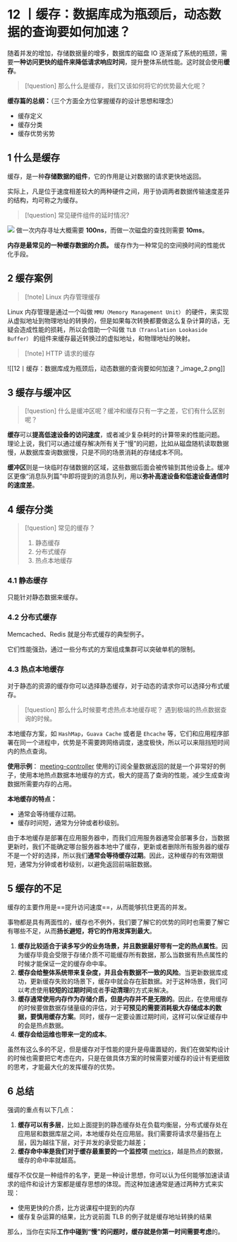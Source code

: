 # 12 丨缓存：数据库成为瓶颈后，动态数据的查询要如何加速？

随着并发的增加，存储数据量的增多，数据库的磁盘 IO 逐渐成了系统的瓶颈，需要**一种访问更快的组件来降低请求响应时间**，提升整体系统性能。这时就会使用**缓存**。

> [!question] 那么什么是缓存，我们又该如何将它的优势最大化呢？

**缓存篇的总纲：**（三个方面全方位掌握缓存的设计思想和理念）

- 缓存定义
- 缓存分类
- 缓存优势劣势

## 1 什么是缓存

缓存，是一种**存储数据的组件**，它的作用是让对数据的请求更快地返回。

实际上，凡是位于速度相差较大的两种硬件之间，用于协调两者数据传输速度差异的结构，均可称之为缓存。

> [!question] 常见硬件组件的延时情况?

![](12丨缓存：数据库成为瓶颈后，动态数据的查询要如何加速？_image_1.png)
做一次内存寻址大概需要 **100ns**，而做一次磁盘的查找则需要 **10ms**。

**内存是最常见的一种缓存数据的介质。** 缓存作为一种常见的空间换时间的性能优化手段。

## 2 缓存案例

> [!note] Linux 内存管理缓存

Linux 内存管理是通过一个叫做 `MMU（Memory Management Unit）` 的硬件，来实现从虚拟地址到物理地址的转换的，但是如果每次转换都要做这么复杂计算的话，无疑会造成性能的损耗，所以会借助一个叫做 `TLB（Translation Lookaside Buffer）` 的组件来缓存最近转换过的虚拟地址，和物理地址的映射。

> [!note] HTTP 请求的缓存

![[12丨缓存：数据库成为瓶颈后，动态数据的查询要如何加速？_image_2.png]]

## 3 缓存与缓冲区

> [!question] 什么是缓冲区呢？缓冲和缓存只有一字之差，它们有什么区别呢？

**缓存**可以**提高低速设备的访问速度**，或者减少复杂耗时的计算带来的性能问题。
理论上说，我们可以通过缓存解决所有关于“慢”的问题，比如从磁盘随机读取数据慢，从数据库查询数据慢，只是不同的场景消耗的存储成本不同。

**缓冲区**则是一块临时存储数据的区域，这些数据后面会被传输到其他设备上。缓冲区更像“消息队列篇”中即将提到的消息队列，用以**弥补高速设备和低速设备通信时的速度差**。

## 4 缓存分类

> [!question] 常见的缓存？
>
> 1. 静态缓存
> 2. 分布式缓存
> 3. 热点本地缓存

### 4.1 静态缓存

只能针对静态数据来缓存。

### 4.2 分布式缓存

Memcached、Redis 就是分布式缓存的典型例子。

它们性能强劲，通过一些分布式的方案组成集群可以突破单机的限制。

### 4.3 热点本地缓存

对于静态的资源的缓存你可以选择静态缓存，对于动态的请求你可以选择分布式缓存。

> [!question] 那么什么时候要考虑热点本地缓存呢？
> 遇到极端的热点数据查询的时候。

本地缓存方案，如 `HashMap`，`Guava Cache` 或者是 `Ehcache` 等，它们和应用程序部署在同一个进程中，优势是不需要跨网络调度，速度极快，所以可以来阻挡短时间内的热点查询。

**使用示例**： [meeting-controller](../../../../200-Project/100-CloudV41/meeting-controller/meeting-controller.md) 使用的订阅全量数据返回的就是一个非常好的例子，使用本地热点数据本地缓存的方式，极大的提高了查询的性能，减少生成查询数据所需要内存的占用。

**本地缓存的特点：**

- 通常会等待缓存过期。
- 缓存时间短，通常为分钟或者秒级别。

由于本地缓存是部署在应用服务器中，而我们应用服务器通常会部署多台，当数据更新时，我们不能确定哪台服务器本地中了缓存，更新或者删除所有服务器的缓存不是一个好的选择，所以我们**通常会等待缓存过期**。因此，这种缓存的有效期很短，通常为分钟或者秒级别，以避免返回前端脏数据。

## 5 缓存的不足

缓存的主要作用是==提升访问速度==，从而能够抗住更高的并发。

事物都是具有两面性的，缓存也不例外，我们要了解它的优势的同时也需要了解它有哪些不足，从而**扬长避短，将它的作用发挥到最大**。

1. **缓存比较适合于读多写少的业务场景，并且数据最好带有一定的热点属性**。因为缓存毕竟会受限于存储介质不可能缓存所有数据，那么当数据有热点属性的时候才能保证一定的缓存命中率。
2. **缓存会给整体系统带来复杂度，并且会有数据不一致的风险**。当更新数据库成功，更新缓存失败的场景下，缓存中就会存在脏数据。对于这种场景，我们可以考虑使用**较短的过期时间**或者**手动清理**的方式来解决。
3. **缓存通常使用内存作为存储介质，但是内存并不是无限的**。因此，在使用缓存的时候要做数据存储量级的评估，对于**可预见的需要消耗极大存储成本的数据，要慎用缓存方案**。同时，缓存一定要设置过期时间，这样可以保证缓存中的会是热点数据。
4. **缓存会给运维也带来一定的成本**。

虽然有这么多的不足，但是缓存对于性能的提升是毋庸置疑的，我们在做架构设计的时候也需要把它考虑在内，只是在做具体方案的时候需要对缓存的设计有更细致的思考，才能最大化的发挥缓存的优势。

## 6 总结

强调的重点有以下几点：

1. **缓存可以有多层**，比如上面提到的静态缓存处在负载均衡层，分布式缓存处在应用层和数据库层之间，本地缓存处在应用层。我们需要将请求尽量挡在上层，因为越往下层，对于并发的承受能力越差；
2. **缓存命中率是我们对于缓存最重要的一个监控项** [metrics](30%20给系统加上眼睛：服务端监控要怎么做？.md)，越是热点的数据，缓存的命中率就越高。

缓存不仅仅是一种组件的名字，更是一种设计思想，你可以认为任何能够加速读请求的组件和设计方案都是缓存思想的体现。而这种加速通常是通过两种方式来实现：

- 使用更快的介质，比方说课程中提到的内存
- 缓存复杂运算的结果，比方说前面 TLB 的例子就是缓存地址转换的结果

那么，当你在实际**工作中碰到“慢”的问题时，缓存就是你第一时间需要考虑**的。
